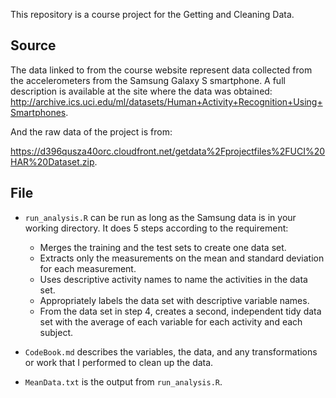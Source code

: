 
This repository is a course project for the Getting and Cleaning Data. 

## Source
The data linked to from the course website represent data collected from the accelerometers from the Samsung Galaxy S smartphone. A full description is available at the site where the data was obtained: 
<http://archive.ics.uci.edu/ml/datasets/Human+Activity+Recognition+Using+Smartphones>.

And the raw data of the project is from:

<https://d396qusza40orc.cloudfront.net/getdata%2Fprojectfiles%2FUCI%20HAR%20Dataset.zip>.

## File
- `run_analysis.R` can be run as long as the Samsung data is in your working directory. It does 5 steps according to the requirement:
    + Merges the training and the test sets to create one data set.
    + Extracts only the measurements on the mean and standard deviation for each measurement.
    + Uses descriptive activity names to name the activities in the data set.
    + Appropriately labels the data set with descriptive variable names.
    + From the data set in step 4, creates a second, independent tidy data set with the average of each variable for each activity and each subject.

- `CodeBook.md` describes the variables, the data, and any transformations or work that I performed to clean up the data.

- `MeanData.txt` is the output from `run_analysis.R`.




